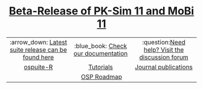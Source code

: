 <h1 align="center"><a href="https://github.com/Open-Systems-Pharmacology/Forum/discussions/1196">Beta-Release of PK-Sim 11 and MoBi 11</a></h1>

<table align="center" style="margin: 0px auto;">
  <tr align="center">
    <td style="vertical-align:middle">
    :arrow_down: <a href="http://setup.open-systems-pharmacology.org"> Latest suite release can be found here</a>
    </td>
    <td style="vertical-align:middle">
  :blue_book: <a href="https://docs.open-systems-pharmacology.org">Check our documentation</a></td>
    <td>:question:<a href="http://forum.open-systems-pharmacology.org">Need help? Visit the discussion forum</a></td>
  </tr>
  <tr align="center">
    <td style="vertical-align:middle">
   <a href="https://www.open-systems-pharmacology.org/OSPSuite-R">ospuite-R</a></td>
    <td><a href="http://tutorials.open-systems-pharmacology.org">Tutorials</a></td>
    <td><a href="https://github.com/Open-Systems-Pharmacology/OSP-based-publications-and-content/issues?q=is%3Aopen+is%3Aissue+label%3AJournal">Journal publications</a></td>
  </tr>
  <tr align="center">
    <td colspan=3 style="margin: 0px auto;"><a href="https://github.com/Open-Systems-Pharmacology/Roadmap">OSP Roadmap</a></td>
  </tr>
</table>
